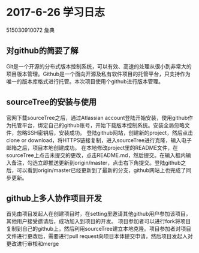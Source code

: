# 2017-6-26 学习日志
515030910072 詹典
## 对github的简要了解
Git是一个开源的分布式版本控制系统，可以有效、高速的处理从很小到非常大的项目版本管理。Github是一个面向开源及私有软件项目的托管平台，只支持作为唯一的版本库格式进行托管。本次项目使用个github进行版本管理。
## sourceTree的安装与使用
官网下载sourceTree之后，通过Atlassian account登陆开始安装，使用github作为托管平台，绑定自己的github账号，开始下载版本控制系统。安装全局忽略文件，忽略SSH密钥后，安装成功。
登陆github网站，创建新的project，然后点击clone or download，将HTTPS链接复制，进入sourceTree进行克隆，输入电子邮箱之后，项目本地创建成功。
在本地修改project里的README文件，在sourceTree上点击未提交的更改，点击README.md，然后提交。在输入框内输入备注，勾选立即推送更新到origin/master，点击右下角提交。登陆github之后，可以看到origin/master已经更新到了最新的分支，github网站上也完成了同步更新。
## github上多人协作项目开发
首先由项目发起人在创建项目时，在setting里邀请其他github用户参加该项目，其他用户接受邀请后，成功加入到项目的开发。
项目参加者可以进行fork将项目复制到自己的github上，然后利用sourceTree建立本地克隆。项目参加者对项目文件进行更改后，需要进行pull request向项目本体提交申请，然后项目发起人对更改进行审核和merge
